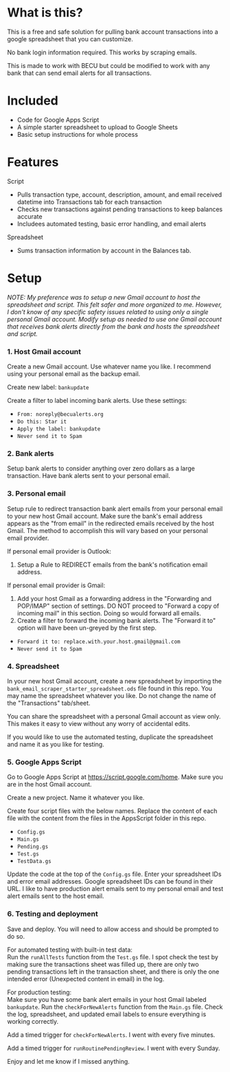 # What is this?

This is a free and safe solution for pulling bank account transactions into a google spreadsheet that you can customize.

No bank login information required.  This works by scraping emails.

This is made to work with BECU but could be modified to work with any bank that can send email alerts for all transactions.

# Included

- Code for Google Apps Script
- A simple starter spreadsheet to upload to Google Sheets
- Basic setup instructions for whole process

# Features

Script
- Pulls transaction type, account, description, amount, and email received datetime into Transactions tab for each transaction
- Checks new transactions against pending transactions to keep balances accurate
- Includees automated testing, basic error handling, and email alerts

Spreadsheet
- Sums transaction information by account in the Balances tab.


# Setup


_NOTE: My preference was to setup a new Gmail account to host the spreadsheet and script. This felt safer and more organized to me. However, I don't know of any specific safety issues related to using only a single personal Gmail account. Modify setup as needed to use one Gmail account that receives bank alerts directly from the bank and hosts the spreadsheet and script._

### 1. Host Gmail account
Create a new Gmail account.  Use whatever name you like.  I recommend using your personal email as the backup email.

Create new label: `bankupdate`

Create a filter to label incoming bank alerts.  Use these settings:
- `From: noreply@becualerts.org`
- `Do this: Star it`
- `Apply the label: bankupdate`
- `Never send it to Spam`

### 2. Bank alerts
Setup bank alerts to consider anything over zero dollars as a large transaction.  Have bank alerts sent to your personal email.

### 3. Personal email
Setup rule to redirect transaction bank alert emails from your personal email to your new host Gmail account.  Make sure the bank's email address appears as the "from email" in the redirected emails received by the host Gmail.  The method to accomplish this will vary based on your personal email provider.

If personal email provider is Outlook:
1. Setup a Rule to REDIRECT emails from the bank's notification email address.

If personal email provider is Gmail:
1. Add your host Gmail as a forwarding address in the "Forwarding and POP/IMAP" section of settings.  DO NOT proceed to "Forward a copy of incoming mail" in this section. Doing so would forward all emails.
2. Create a filter to forward the incoming bank alerts.  The "Forward it to" option will have been un-greyed by the first step.
- `Forward it to: replace.with.your.host.gmail@gmail.com`
- `Never send it to Spam`

### 4. Spreadsheet
In your new host Gmail account, create a new spreadsheet by importing the `bank_email_scraper_starter_spreadsheet.ods` file found in this repo.  You may name the spreadsheet whatever you like.  Do not change the name of the "Transactions" tab/sheet.

You can share the spreadsheet with a personal Gmail account as view only.  This makes it easy to view without any worry of accidental edits.

If you would like to use the automated testing, duplicate the spreadsheet and name it as you like for testing.

### 5. Google Apps Script
Go to Google Apps Script at https://script.google.com/home.  Make sure you are in the host Gmail account.

Create a new project. Name it whatever you like.

Create four script files with the below names. Replace the content of each file with the content from the files in the AppsScript folder in this repo.
- `Config.gs`
- `Main.gs`
- `Pending.gs`
- `Test.gs`
- `TestData.gs`

Update the code at the top of the `Config.gs` file. Enter your spreadsheet IDs and error email addresses. Google spreadsheet IDs can be found in their URL. I like to have production alert emails sent to my personal email and test alert emails sent to the host email.

### 6. Testing and deployment

Save and deploy.  You will need to allow access and should be prompted to do so.

For automated testing with built-in test data:<br>
Run the `runAllTests` function from the `Test.gs` file. I spot check the test by making sure the transactions sheet was filled up, there are only two pending transactions left in the transaction sheet, and there is only the one intended error (Unexpected content in email) in the log.

For production testing:<br>
Make sure you have some bank alert emails in your host Gmail labeled `bankupdate`. Run the `checkForNewAlerts` function from the `Main.gs` file. Check the log, spreadsheet, and updated email labels to ensure everything is working correctly.

Add a timed trigger for `checkForNewAlerts`.  I went with every five minutes.

Add a timed trigger for `runRoutinePendingReview`.  I went with every Sunday.

Enjoy and let me know if I missed anything.


